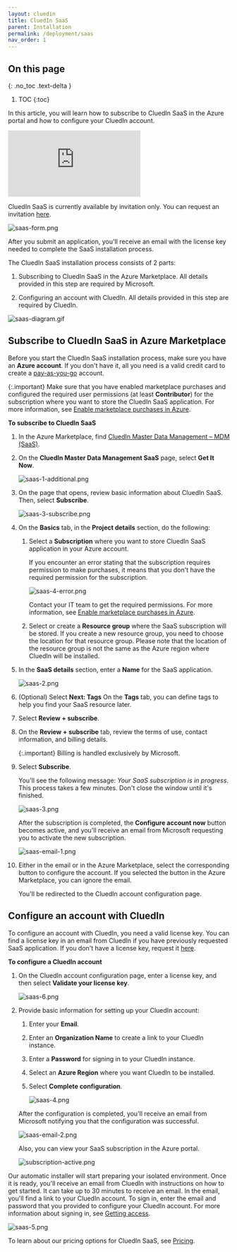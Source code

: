 ```yaml
---
layout: cluedin
title: CluedIn SaaS
parent: Installation
permalink: /deployment/saas
nav_order: 1
---
```

## On this page
{: .no_toc .text-delta }
1. TOC
{:toc}

In this article, you will learn how to subscribe to CluedIn SaaS in the Azure portal and how to configure your CluedIn account.

<div class="videoFrame">
<iframe src="https://player.vimeo.com/video/927057390?badge=0&amp;autopause=0&amp;player_id=0&amp;app_id=58479" frameborder="0" allow="autoplay; fullscreen; picture-in-picture" title="CluedIn SaaS installation"></iframe>
</div>

CluedIn SaaS is currently available by invitation only. You can request an invitation [here](https://www.cluedin.com/saas-invitation-application).

![saas-form.png](../../assets/images/deployment/saas-install/saas-form.png)

After you submit an application, you'll receive an email with the license key needed to complete the SaaS installation process.

The CluedIn SaaS installation process consists of 2 parts: 

1. Subscribing to CluedIn SaaS in the Azure Marketplace. All details provided in this step are required by Microsoft.

1. Configuring an account with CluedIn. All details provided in this step are required by CluedIn.

![saas-diagram.gif](../../assets/images/deployment/saas-install/saas-diagram.gif)

## Subscribe to CluedIn SaaS in Azure Marketplace

Before you start the CluedIn SaaS installation process, make sure you have an **Azure account**. If you don't have it, all you need is a valid credit card to create a [pay-as-you-go](https://azure.microsoft.com/en-us/pricing/purchase-options/pay-as-you-go/search/?ef_id=_k_EAIaIQobChMIwOntxpn2hAMV_AYGAB3AMAFmEAAYASAAEgJ8LPD_BwE_k_&OCID=AIDcmmbnk3rt9z_SEM__k_EAIaIQobChMIwOntxpn2hAMV_AYGAB3AMAFmEAAYASAAEgJ8LPD_BwE_k_&gad_source=1&gclid=EAIaIQobChMIwOntxpn2hAMV_AYGAB3AMAFmEAAYASAAEgJ8LPD_BwE) account.

{:.important}
Make sure that you have enabled marketplace purchases and configured the required user permissions (at least **Contributor**) for the subscription where you want to store the CluedIn SaaS application. For more information, see [Enable marketplace purchases in Azure](https://learn.microsoft.com/en-us/azure/cost-management-billing/manage/enable-marketplace-purchases).

**To subscribe to CluedIn SaaS**

1. In the Azure Marketplace, find [CluedIn Master Data Management – MDM (SaaS)](https://azuremarketplace.microsoft.com/en-us/marketplace/apps/cluedin.cluedin-saas?tab=Overview).

1. On the **CluedIn Master Data Management SaaS** page, select **Get It Now**.

    ![saas-1-additional.png](../../assets/images/deployment/saas-install/saas-1-additional.png)

1. On the page that opens, review basic information about CluedIn SaaS. Then, select **Subscribe**.

    ![saas-3-subscribe.png](../../assets/images/deployment/saas-install/saas-3-subscribe.png)

1. On the **Basics** tab, in the **Project details** section, do the following:

    1. Select a **Subscription** where you want to store CluedIn SaaS application in your Azure account.

        If you encounter an error stating that the subscription requires permission to make purchases, it means that you don't have the required permission for the subscription. 
        
        ![saas-4-error.png](../../assets/images/deployment/saas-install/saas-4-error.png)
        
        Contact your IT team to get the required permissions. For more information, see [Enable marketplace purchases in Azure](https://learn.microsoft.com/en-us/azure/cost-management-billing/manage/enable-marketplace-purchases).

    1. Select or create a **Resource group** where the SaaS subscription will be stored. If you create a new resource group, you need to choose the location for that resource group. Please note that the location of the resource group is not the same as the Azure region where CluedIn will be installed.

1. In the **SaaS details** section, enter a **Name** for the SaaS application.

    ![saas-2.png](../../assets/images/deployment/saas-install/saas-2.png)

1. (Optional) Select **Next: Tags** On the **Tags** tab, you can define tags to help you find your SaaS resource later.

1. Select **Review + subscribe**.

1. On the **Review + subscribe** tab, review the terms of use, contact information, and billing details.

    {:.important}
    Billing is handled exclusively by Microsoft.

1. Select **Subscribe**.

    You'll see the following message: _Your SaaS subscription is in progress_. This process takes a few minutes. Don't close the window until it's finished.

    ![saas-3.png](../../assets/images/deployment/saas-install/saas-3.png)

    After the subscription is completed, the **Configure account now** button becomes active, and you'll receive an email from Microsoft requesting you to activate the new subscription.

    ![saas-email-1.png](../../assets/images/deployment/saas-install/saas-email-1.png)

1. Either in the email or in the Azure Marketplace, select the corresponding button to configure the account. If you selected the button in the Azure Marketplace, you can ignore the email.

    You'll be redirected to the CluedIn account configuration page.

## Configure an account with CluedIn

To configure an account with CluedIn, you need a valid license key. You can find a license key in an email from CluedIn if you have previously requested SaaS application. If you don't have a license key, request it [here](https://www.cluedin.com/saas-invitation-application).

**To configure a CluedIn account**

1. On the CluedIn account configuration page, enter a license key, and then select **Validate your license key**.

    ![saas-6.png](../../assets/images/deployment/saas-install/saas-6.png)

1. Provide basic information for setting up your CluedIn account:

    1. Enter your **Email**.

    1. Enter an **Organization Name** to create a link to your CluedIn instance.

    1. Enter a **Password** for signing in to your CluedIn instance.

    1. Select an **Azure Region** where you want CluedIn to be installed.

    1. Select **Complete configuration**.

        ![saas-4.png](../../assets/images/deployment/saas-install/saas-4.png)

    After the configuration is completed, you'll receive an email from Microsoft notifying you that the configuration was successful.

    ![saas-email-2.png](../../assets/images/deployment/saas-install/saas-email-2.png)

    Also, you can view your SaaS subscription in the Azure portal.

    ![subscription-active.png](../../assets/images/deployment/saas-install/subscription-active.png)
    
Our automatic installer will start preparing your isolated environment. Once it is ready, you'll receive an email from CluedIn with instructions on how to get started. It can take up to 30 minutes to receive an email. In the email, you'll find a link to your CluedIn account. To sign in, enter the email and password that you provided to configure your CluedIn account. For more information about signing in, see [Getting access](/getting-access#sign-in-by-email).

![saas-5.png](../../assets/images/deployment/saas-install/saas-5.png)

To learn about our pricing options for CluedIn SaaS, see [Pricing](/deployment/pricing).